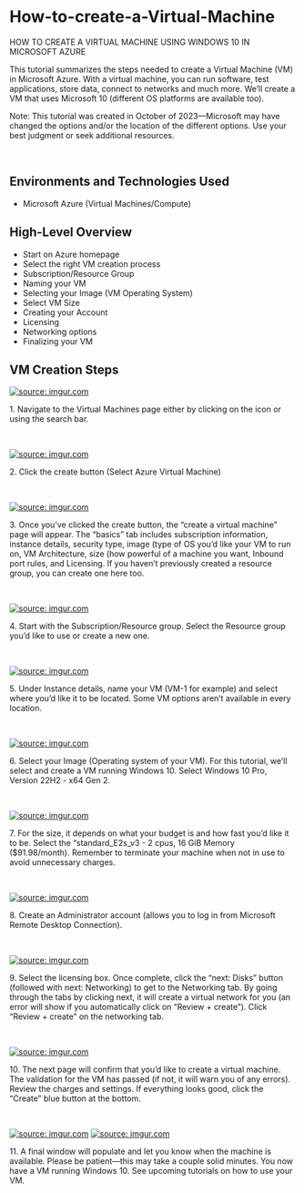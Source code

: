 # How-to-create-a-Virtual-Machine
HOW TO CREATE A VIRTUAL MACHINE USING WINDOWS 10 IN MICROSOFT AZURE


<p> This tutorial summarizes the steps needed to create a Virtual Machine (VM) in Microsoft Azure. With a virtual machine, you can run software, test applications, store data, connect to networks and much more. We’ll create a VM that uses Microsoft 10 (different OS platforms are available too). </p>

<p>Note: This tutorial was created in October of 2023—Microsoft may have changed the options and/or the location of the different options. Use your best judgment or seek additional resources. 
</p>
<br />

<h2>Environments and Technologies Used</h2>

- Microsoft Azure (Virtual Machines/Compute)

<h2>High-Level Overview</h2>

- Start on Azure homepage
- Select the right VM creation process
- Subscription/Resource Group
- Naming your VM
- Selecting your Image (VM Operating System)
- Select VM Size
- Creating your Account
- Licensing
- Networking options
- Finalizing your VM

<h2>VM Creation Steps</h2>

<p>
<a href="https://imgur.com/jcFOneY"><img src="https://i.imgur.com/jcFOneY.png" title="source: imgur.com" /></a></p>
<p>
1.  Navigate to the Virtual Machines page either by clicking on the  icon or using the search bar.
</p>
<br />


<p>
<a href="https://imgur.com/3O4joLI"><img src="https://i.imgur.com/3O4joLI.png" title="source: imgur.com" /></a></p>
<p>
2. Click the create button (Select Azure Virtual Machine)
</p>
<br />

<p>
<a href="https://imgur.com/s4tyQu4"><img src="https://i.imgur.com/s4tyQu4.png" title="source: imgur.com" /></a></p>
<p>
3. Once you’ve clicked the create button, the “create a virtual machine” page will appear. The “basics” tab includes subscription information, instance details, security type, image (type of OS you’d like your VM to run on, VM Architecture, size (how powerful of a machine you want, Inbound port rules, and Licensing. If you haven’t previously created a resource group, you can create one here too. 
</p>
<br />

<p>
<a href="https://imgur.com/L78FC8V"><img src="https://i.imgur.com/L78FC8V.png" title="source: imgur.com" /></a></p>
<p>
4. Start with the Subscription/Resource group. Select the Resource group  you’d like to use or create a new one.
</p>
<br />

<p>
<a href="https://imgur.com/L78FC8V"><img src="https://i.imgur.com/L78FC8V.png" title="source: imgur.com" /></a>
</p>
<p>
5. Under Instance details, name your VM (VM-1 for example) and select where you’d like it to be located. Some VM options aren’t available in every location.

</p>
<br />

<p>
<a href="https://imgur.com/AIzq1Lp"><img src="https://i.imgur.com/AIzq1Lp.png" title="source: imgur.com" /></a>
</p>
<p>
6. Select your Image (Operating system of your VM). For this tutorial, we’ll select and create a VM running Windows 10. Select Windows 10 Pro, Version 22H2 - x64 Gen 2.
</p>
<br />

<p>
<a href="https://imgur.com/AIzq1Lp"><img src="https://i.imgur.com/AIzq1Lp.png" title="source: imgur.com" /></a></p>
<p>
7. For the size, it depends on what your budget is and how fast you’d like it to be. Select the “standard_E2s_v3 - 2 cpus, 16 GiB Memory ($91.98/month). Remember to terminate your machine when not in use to avoid unnecessary charges. 
</p>
<br />

<p>
<a href="https://imgur.com/m06qNUe"><img src="https://i.imgur.com/m06qNUe.png" title="source: imgur.com" /></a>
</p>
<p>
8. Create an Administrator account (allows you to log in from Microsoft Remote Desktop Connection).
</p>
<br />

<p>
<a href="https://imgur.com/7wdNLEy"><img src="https://i.imgur.com/7wdNLEy.png" title="source: imgur.com" /></a>
</p>
<p>9. Select the licensing box. Once complete, click the “next: Disks” button (followed with next: Networking) to get to the Networking tab. By going through the tabs by clicking next, it will create a virtual network for you (an error will show if you automatically click on “Review + create”). Click “Review + create” on the networking tab.
</p>
<br />

<p>
<a href="https://imgur.com/HCoMJ4s"><img src="https://i.imgur.com/HCoMJ4s.png" title="source: imgur.com" /></a></p>
<p>
10. The next page will confirm that you’d like to create a virtual machine. The validation for the VM has passed (if not, it will warn you of any errors). Review the charges and settings. If everything looks good, click the “Create” blue button at the bottom.
</p>
<br />

<p>
<a href="https://imgur.com/ZPfcFRp"><img src="https://i.imgur.com/ZPfcFRp.png" title="source: imgur.com" /></a>
<a href="https://imgur.com/C1S5XSY"><img src="https://i.imgur.com/C1S5XSY.png" title="source: imgur.com" /></a></p>
<p>
11. A final window will populate and let you know when the machine is available. Please be patient—this may take a couple solid minutes. You now have a VM running Windows 10. See upcoming tutorials on how to use your VM.
</p>
<br />

